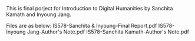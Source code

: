 This is final porject for Introduction to Digital Humanities by Sanchita Kamath and Inyoung Jang.

Files are as below:
IS578-Sanchita & Inyoung-Final Report.pdf
IS578-Inyoung Jang-Author's Note.pdf
IS578-Sanchita Kamath-Author's Note.pdf

